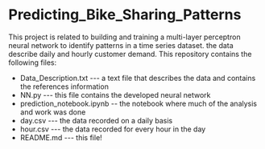 # Predicting_Bike_Sharing_Patterns

This project is related to building and training a multi-layer perceptron neural network to identify patterns in a time series dataset. the data describe daily and hourly customer demand. This repository contains the following files:

- Data_Description.txt --- a text file that describes the data and contains the references information
- NN.py --- this file contains the developed neural network
- prediction_notebook.ipynb -- the notebook where much of the analysis and work was done
- day.csv --- the data recorded on a daily basis 
- hour.csv --- the data recorded for every hour in the day
- README.md --- this file!
